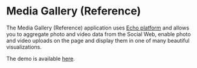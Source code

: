 Media Gallery (Reference)
===============

The Media Gallery (Reference) application uses [Echo platform](http://aboutecho.com/) and allows you to aggregate photo and video data from the Social Web, enable photo and video uploads on the page and display them in one of many beautiful visualizations.

The demo is available [here](http://echoappsteam.github.io/MediaGalleryApp/demo/).
